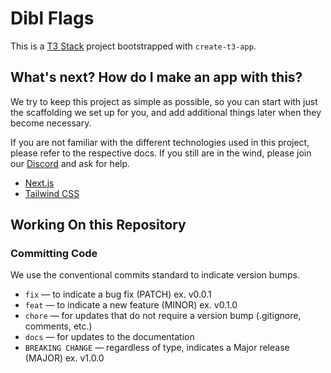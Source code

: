 # Dibl Flags

This is a [T3 Stack](https://create.t3.gg/) project bootstrapped with `create-t3-app`.

## What's next? How do I make an app with this?

We try to keep this project as simple as possible, so you can start with just the scaffolding we set up for you, and add additional things later when they become necessary.

If you are not familiar with the different technologies used in this project, please refer to the respective docs. If you still are in the wind, please join our [Discord](https://t3.gg/discord) and ask for help.

- [Next.js](https://nextjs.org)
- [Tailwind CSS](https://tailwindcss.com)


## Working On this Repository

### Committing Code

We use the conventional commits standard to indicate version bumps.

- `fix` — to indicate a bug fix (PATCH) ex. v0.0.1
- `feat` — to indicate a new feature (MINOR) ex. v0.1.0
- `chore` — for updates that do not require a version bump (.gitignore, comments, etc.)
- `docs` — for updates to the documentation
- `BREAKING CHANGE` — regardless of type, indicates a Major release (MAJOR) ex. v1.0.0